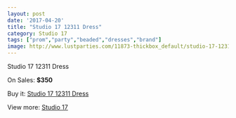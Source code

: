 ```yaml
---
layout: post
date: '2017-04-20'
title: "Studio 17 12311 Dress"
category: Studio 17
tags: ["prom","party","beaded","dresses","brand"]
image: http://www.lustparties.com/11873-thickbox_default/studio-17-12311-dress.jpg
---
```

Studio 17 12311 Dress

On Sales: **$350**
<a href="https://www.lustparties.com/en/studio-17/4301-studio-17-12311-dress.html"><amp-img layout="responsive" width="600" height="600" src="//www.lustparties.com/11873-thickbox_default/studio-17-12311-dress.jpg" alt="Studio 17 12311 Dress 0" /></a>
<a href="https://www.lustparties.com/en/studio-17/4301-studio-17-12311-dress.html"><amp-img layout="responsive" width="600" height="600" src="//www.lustparties.com/11874-thickbox_default/studio-17-12311-dress.jpg" alt="Studio 17 12311 Dress 1" /></a>

Buy it: [Studio 17 12311 Dress](https://www.lustparties.com/en/studio-17/4301-studio-17-12311-dress.html "Studio 17 12311 Dress")

View more: [Studio 17](https://www.lustparties.com/en/22-studio-17 "Studio 17")